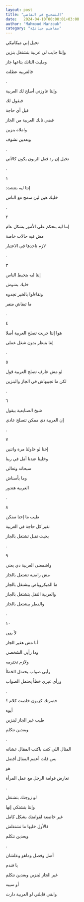 ```yaml
---
layout: post
title: "التصحيح في الفاضي"
date:   2024-04-10T00:00:01+03:00
author: "Mahmoud Marzouk"
category: "مفاهيم حياتيّة"
---
```



تخيل إني ميكانيكي

وإنتا جايب لي عربية بتشتغل بنزين

ومليت التانك بتاعها جاز

فالعربية عطلت

.

وإنتا عاوزني أصلح لك العربية

فبقول لك

قبل أي حاجة

فضي تانك العربية من الجاز

واملاه بنزين

وبعدين نشوف

.

تخيل إن رد فعل الزبون يكون كالآتي

.

١

إنتا ليه بتتشدد

خليك هين لين سمح مع الناس

.

٢

إنتا ليه بتحكم على الأمور بشكل عام

مش فيه حالات خاصة

لازم ناخدها في الاعتبار

.

٣

إنتا ليه بتحبط الناس

خليك بشوش

وتفاءلوا بالخير تجدوه

ما تبقاش منفر

.

٤

هوا إنتا جربت تصلح العربية أصلا

إنتا بتنظر بدون شغل عملي

.

٥

لو مش عارف تصلح العربية قول

لكن ما تجيبهاش في الجاز والبنزين

.

٦

شيخ الصنايعية بيقول

إن العربية دي ممكن تتصلح عادي

.

٧

إحنا لو حاولنا مرة واتنين

وخلينا عندنا أمل في ربنا

سبحانه وتعالى

وما يأسناش

العربية هتدور

.

٨

طيب ما إحنا ممكن

نغير كل حاجة في العربية

بحيث تقبل تشتغل بالجاز

.

٩

واشمعنى العربية دي يعني

مش راضية تشتغل بالجاز

ما الميكروباص بيشتغل بالجاز

والعربية النقل بتشتغل بالجاز

والقطر بيشتغل بالجاز

.

١٠

لأ بقى

أنا مش هغير الجاز

ودا رأيي الشخصي

ولازم تحترمه

رأيي صواب يحتمل الخطأ

ورأي غيري خطأ يحتمل الصواب

.

حضرتك كزبون خلصت كلام ؟

أيوه

طيب غير الجاز لبنزين

وبعدين نتكلم

.

المثال اللي كنت باكتب المقال عشانه

بس قلت أعمم المقال أفضل

هو

تعارض قوامة الرجل مع عمل المرأة

.

لو زوجتك بتشتغل

وإنتا بتشتكي إنها

غير خاضعة لقوامتك بشكل كامل

فالأول خليها ما تشتغلش

وبعدين نتكلم

.

أصل وفصل وماهو وعلشان

يا فندم

غير الجاز لبنزين وبعدين نتكلم

أو سيبه

وابقى قابلني لو العربية دارت
